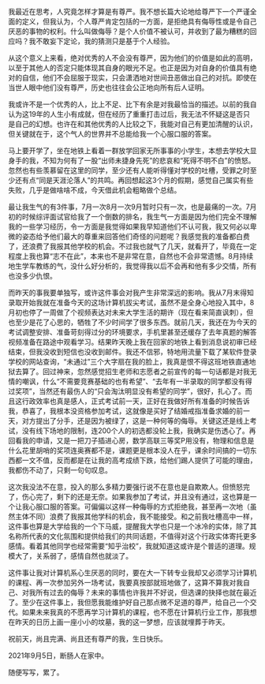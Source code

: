 我最近在思考，人究竟怎样才算是有尊严。我不想长篇大论地给尊严下一个严谨全面的定义，但我认为，个人尊严肯定包括的一方面，是拒绝具有侮辱性或是令自己厌恶的事物的权利。什么叫做侮辱？是个人价值不被认可，并收到了最为糟糕的回应吗？我不敢妄下定论，我的猜测只是基于个人经验。

从这个意义上来看，绝对优秀的人不会没有尊严，因为他们的价值是如此的高明，以至于其他人的否定只能体现其自身的眼光不足。也正是因为对自身的价值具有绝对的自信，他们不会屈服于现实，只会潇洒地对世间丑恶做出自己的对抗。即使在当世人眼中他们没有尊严，历史也往往会公正地向所有后人证明。

我或许不是一个优秀的人，比上不足、比下有余是对我最恰当的描述。以前的我自认为这19年的人生小有成就，但在经历了重重打击过后，我无法不怀疑这是否只是自己的幻想。也许在和其他优秀的人比较之下，我能对自己有更加清醒的认识，但关键就在于，这个气人的世界并不总能给我一个心服口服的答案。

马上要开学了，坐在地铁上看着一群放学回家无所事事的小学生，本想去学校大显身手的我，不知为何有了一股“出师未捷身先死”的悲哀和“死得不明不白”的愤怒。忽然也有些羡慕留在这里的同学，至少还有人能听得懂对学校的吐槽，受罪之时至少还有点“同是天涯沦落人”的共鸣。再回想起这3个月的假期，感觉自己属实有些失败，几乎是做啥啥不成，今天借此机会粗略做个总结。

最让我生气的有3件事，7月一次8月一次9月暂时只有一次，也是最痛的一次。7月初的时候综评面试官给我了一个倒数的排名，我生气一方面是因为他们完全不理解我的一些学习经历，令一方面是我觉得如果我早知道他们不认可我，我又何必以卑微的姿态给予他们最大的尊重来回答他们奇怪的问题呢？我感觉我的准备都白费了，还浪费了我报其他学校的机会。不过我也就气了几天，就看开了，毕竟在一定程度上我也算“志不在此”，本来也不是非常在意，自然也不会非常遗憾。8月持续地生学车教练的气，没什么好分析的，我觉得我以后不会再和他有多少交情，所有也没多少仇恨。

而昨天的事我要单独写，或许这件事会对我产生非常深远的影响。我从7月末得知录取开始我就在准备今天的这场计算机拔尖考试，虽然不是全身心地投入其中，8月初也停了一周做了个视频表达对未来大学生活的期许（现在看来简直讽刺），但也至少是花了心思的，牺牲了不少时间学了很多东西。就前几天，我还在为今天的考试调整安排、准备苛刻得过分的环境要求，手机里甚至还缓存了去年真题的解答视频准备在路途中观看学习。结果昨天晚上我在回家的地铁上看到消息说初审已经结束，但我没收到短信也没收到邮件。我还不信邪，特地用流量下载了某软件登录学校的网站查询，“未通过”三个大字扇在我的脸上，我真是恨不得这班地铁直通地狱去算了。回过神来，忽然感觉招生老师和志愿者之前宣传的每一句话都是对我无情的嘲讽，什么“不需要竞赛基础的也有希望”、“去年有一半录取的同学都没有得过奖项”，当然还有最伤人的“只会淘汰明显没有希望的同学”，很好，扎心了。而且这行政效率也真是感人，正式考试前一天，正好在我做好所有准备的时候告诉我，恭喜了，我根本没资格参加考试，这就像是买好了结婚戒指准备求婚的前一天，对方提出了分手，还是因为被绿了，这是一种何等的侮辱。关键这还是线上考试，没有线下场地的限制，连200个人的初选都没轮上我，我确实是伤透心了。再回看我的申请，又是一把刀子插进心房，数学高联三等奖P用没有，物理和信息是什么花里胡哨的奖项连奥赛都不是，课题更是根本没人在乎，课余时间搞的一切东西都一文不值，反而都是在让我的高考成绩下跌，给他们踢人提供了可能的理由，我都伤不动了，只剩一句句叹息。

这次我没法不在意，投入的那么多精力要强行说不在意也是自欺欺人。但愤怒完了，伤心完了，剩下的还是无奈。如果我参加了考试，并且没有通过，这也算是一个让我心服口服的答案。可偏偏以这样一种侮辱的方式拒绝我，甚至再一次地（虽然主体不同）浪费了我报其他学科的机会，我不能接受。和之前我吐槽高中一样，这件事也算是大学给我的一个下马威，提醒我大学也只是一个冰冷的实体，除了其名称所代表的文化氛围和提供给我们的共同话题，不值得对这个行政实体寄托更多感情。看着其他同学也经常需要“知乎治校”，我就知道这或许是个普适的道理。规模大了，关系弱了，感情自然也就淡了。

这件事让我对计算机系心生厌恶的同时，要在大一下转专业我却又必须学习计算机的课程、再一次参加另外一场考试，我要真按部就班地做了，这算不算我对我自己、对我所有过去的侮辱？未来的事情也许我并不好说，但选课的抉择也就在最近了。至少在这件事上，我但愿我能维护好自己那点微不足道的尊严，给自己一个交代。如果未来我真的不愿再学习计算机的课程，也不愿在计算机行业工作，那我想在昨天的日历上画一座小小的坟墓，我的这一梦想，应该就埋葬于昨天。

祝前天，尚且完满、尚且还有尊严的我，生日快乐。

2021年9月5日，断肠人在家中。

随便写写，累了。